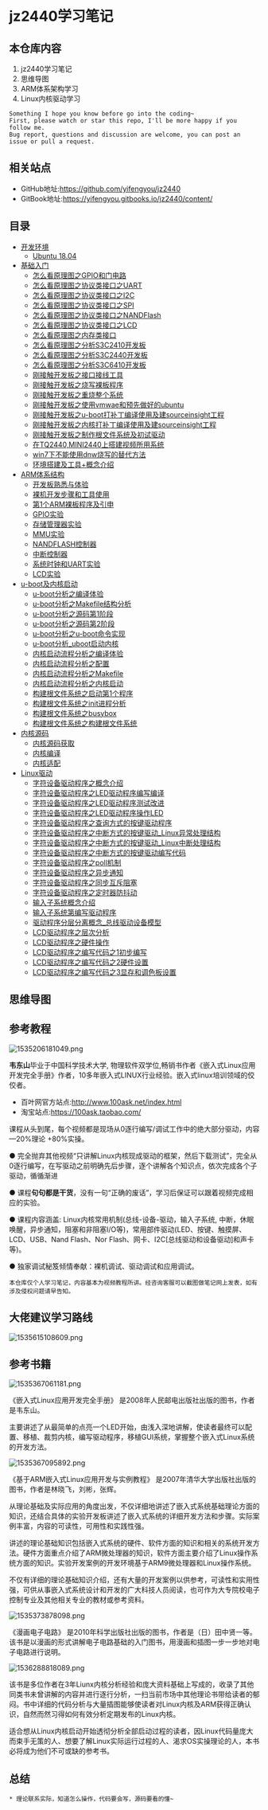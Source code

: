 # jz2440学习笔记

## 本仓库内容

1. jz2440学习笔记
2. 思维导图
3. ARM体系架构学习
4. Linux内核驱动学习

```
Something I hope you know before go into the coding~
First, please watch or star this repo, I'll be more happy if you follow me.
Bug report, questions and discussion are welcome, you can post an issue or pull a request.
```

## 相关站点

* GitHub地址:<https://github.com/yifengyou/jz2440>
* GitBook地址:<https://yifengyou.gitbooks.io/jz2440/content/>

## 目录

* [开发环境](docs/开发环境/开发环境.md)
    * [Ubuntu 18.04](docs/开发环境/Ubuntu-18.04.md)
* [基础入门](docs/基础入门/基础入门.md)
    * [怎么看原理图之GPIO和门电路](docs/基础入门/怎么看原理图之GPIO和门电路.md)
    * [怎么看原理图之协议类接口之UART](docs/基础入门/怎么看原理图之协议类接口之UART.md)
    * [怎么看原理图之协议类接口之I2C](docs/基础入门/怎么看原理图之协议类接口之I2C.md)
    * [怎么看原理图之协议类接口之SPI](docs/基础入门/怎么看原理图之协议类接口之SPI.md)
    * [怎么看原理图之协议类接口之NANDFlash](docs/基础入门/怎么看原理图之协议类接口之NANDFlash.md)
    * [怎么看原理图之协议类接口之LCD](docs/基础入门/怎么看原理图之协议类接口之LCD.md)
    * [怎么看原理图之内存类接口](docs/基础入门/怎么看原理图之内存类接口.md)
    * [怎么看原理图之分析S3C2410开发板](docs/基础入门/怎么看原理图之分析S3C2410开发板.md)
    * [怎么看原理图之分析S3C2440开发板](docs/基础入门/怎么看原理图之分析S3C2440开发板.md)
    * [怎么看原理图之分析S3C6410开发板](docs/基础入门/怎么看原理图之分析S3C6410开发板.md)
    * [刚接触开发板之接口接线工具](docs/基础入门/刚接触开发板之接口接线工具.md)
    * [刚接触开发板之烧写裸板程序](docs/基础入门/刚接触开发板之烧写裸板程序.md)
    * [刚接触开发板之重烧整个系统](docs/基础入门/刚接触开发板之重烧整个系统.md)
    * [刚接触开发板之使用vmwae和预先做好的ubuntu](docs/基础入门/刚接触开发板之使用vmwae和预先做好的ubuntu.md)
    * [刚接触开发板之u-boot打补丁编译使用及建sourceinsight工程](docs/基础入门/刚接触开发板之u-boot打补丁编译使用及建sourceinsight工程.md)
    * [刚接触开发板之内核打补丁编译使用及建sourceinsight工程](docs/基础入门/刚接触开发板之内核打补丁编译使用及建sourceinsight工程.md)
    * [刚接触开发板之制作根文件系统及初试驱动](docs/基础入门/刚接触开发板之制作根文件系统及初试驱动.md)
    * [在TQ2440,MINI2440上搭建视频所用系统](docs/基础入门/在TQ2440,MINI2440上搭建视频所用系统.md)
    * [win7下不能使用dnw烧写的替代方法](docs/基础入门/win7下不能使用dnw烧写的替代方法.md)
    * [环境搭建及工具+概念介绍](docs/基础入门/环境搭建及工具+概念介绍.md)
* [ARM体系结构](docs/ARM体系结构/ARM体系结构.md)
    * [开发板熟悉与体验](docs/ARM体系结构/开发板熟悉与体验.md)
    * [裸机开发步骤和工具使用](docs/ARM体系结构/裸机开发步骤和工具使用.md)
    * [第1个ARM裸板程序及引申](docs/ARM体系结构/第1个ARM裸板程序及引申.md)
    * [GPIO实验](docs/ARM体系结构/GPIO实验.md)
    * [存储管理器实验](docs/ARM体系结构/存储管理器实验.md)
    * [MMU实验](docs/ARM体系结构/MMU实验.md)
    * [NANDFLASH控制器](docs/ARM体系结构/NANDFLASH控制器.md)
    * [中断控制器](docs/ARM体系结构/中断控制器.md)
    * [系统时钟和UART实验](docs/ARM体系结构/系统时钟和UART实验.md)
    * [LCD实验](docs/ARM体系结构/LCD实验.md)
* [u-boot及内核启动](docs/u-boot及内核启动/u-boot及内核启动.md)
    * [u-boot分析之编译体验](docs/u-boot及内核启动/u-boot分析之编译体验.md)
    * [u-boot分析之Makefile结构分析](docs/u-boot及内核启动/u-boot分析之Makefile结构分析.md)
    * [u-boot分析之源码第1阶段](docs/u-boot及内核启动/u-boot分析之源码第1阶段.md)
    * [u-boot分析之源码第2阶段](docs/u-boot及内核启动/u-boot分析之源码第2阶段.md)
    * [u-boot分析之u-boot命令实现](docs/u-boot及内核启动/u-boot分析之u-boot命令实现.md)
    * [u-boot分析_uboot启动内核](docs/u-boot及内核启动/u-boot分析_uboot启动内核.md)
    * [内核启动流程分析之编译体验](docs/u-boot及内核启动/内核启动流程分析之编译体验.md)
    * [内核启动流程分析之配置](docs/u-boot及内核启动/内核启动流程分析之配置.md)
    * [内核启动流程分析之Makefile](docs/u-boot及内核启动/内核启动流程分析之Makefile.md)
    * [内核启动流程分析之内核启动](docs/u-boot及内核启动/内核启动流程分析之内核启动.md)
    * [构建根文件系统之启动第1个程序](docs/u-boot及内核启动/构建根文件系统之启动第1个程序.md)
    * [构建根文件系统之init进程分析](docs/u-boot及内核启动/构建根文件系统之init进程分析.md)
    * [构建根文件系统之busybox](docs/u-boot及内核启动/构建根文件系统之busybox.md)
    * [构建根文件系统之构建根文件系统](docs/u-boot及内核启动/构建根文件系统之构建根文件系统.md)
* [内核源码](docs/内核源码/内核源码.md)
    * [内核源码获取](docs/内核源码/内核源码获取.md)
    * [内核编译](docs/内核源码/内核编译.md)
    * [内核适配](docs/内核源码/内核适配.md)
* [Linux驱动](docs/Linux驱动/Linux驱动.md)
    * [字符设备驱动程序之概念介绍](docs/Linux驱动/字符设备驱动程序之概念介绍.md)
    * [字符设备驱动程序之LED驱动程序编写编译](docs/Linux驱动/字符设备驱动程序之LED驱动程序_编写编译.md)
    * [字符设备驱动程序之LED驱动程序测试改进](docs/Linux驱动/字符设备驱动程序之LED驱动程序_测试改进.md)
    * [字符设备驱动程序之LED驱动程序操作LED](docs/Linux驱动/字符设备驱动程序之LED驱动程序_操作LED.md)
    * [字符设备驱动程序之查询方式的按键驱动程序](docs/Linux驱动/字符设备驱动程序之查询方式的按键驱动程序.md)
    * [字符设备驱动程序之中断方式的按键驱动_Linux异常处理结构](docs/Linux驱动/字符设备驱动程序之中断方式的按键驱动_Linux异常处理结构.md)
    * [字符设备驱动程序之中断方式的按键驱动_Linux中断处理结构](docs/Linux驱动/字符设备驱动程序之中断方式的按键驱动_Linux中断处理结构.md)
    * [字符设备驱动程序之中断方式的按键驱动编写代码](docs/Linux驱动/字符设备驱动程序之中断方式的按键驱动_编写代码.md)
    * [字符设备驱动程序之poll机制](docs/Linux驱动/字符设备驱动程序之poll机制.md)
    * [字符设备驱动程序之异步通知](docs/Linux驱动/字符设备驱动程序之异步通知.md)
    * [字符设备驱动程序之同步互斥阻塞](docs/Linux驱动/字符设备驱动程序之同步互斥阻塞.md)
    * [字符设备驱动程序之定时器防抖动](docs/Linux驱动/字符设备驱动程序之定时器防抖动.md)
    * [输入子系统概念介绍](docs/Linux驱动/输入子系统概念介绍.md)
    * [输入子系统第编写驱动程序](docs/Linux驱动/输入子系统第编写驱动程序.md)
    * [驱动程序分层分离概念_总线驱动设备模型](docs/Linux驱动/驱动程序分层分离概念_总线驱动设备模型.md)
    * [LCD驱动程序之层次分析](docs/Linux驱动/LCD驱动程序之层次分析.md)
    * [LCD驱动程序之硬件操作](docs/Linux驱动/LCD驱动程序之硬件操作.md)
    * [LCD驱动程序之编写代码之1初步编写](docs/Linux驱动/LCD驱动程序之编写代码之1初步编写.md)
    * [LCD驱动程序之编写代码之2硬件设置](docs/Linux驱动/LCD驱动程序之编写代码之2硬件设置.md)
    * [LCD驱动程序之编写代码之3显存和调色板设置](docs/Linux驱动/LCD驱动程序之编写代码之3显存和调色板设置.md)



## 思维导图



## 参考教程

![1535206181049.png](image/1535206181049.png)

**韦东山**毕业于中国科学技术大学, 物理软件双学位,畅销书作者《嵌入式Linux应用开发完全手册》作者，10多年嵌入式LINUX行业经验。嵌入式linux培训领域的佼佼者。

* 百叶网官方站点:<http://www.100ask.net/index.html>
* 淘宝站点:<https://100ask.taobao.com/>

课程从头到尾，每个视频都是现场从0逐行编写/调试工作中的绝大部分驱动，内容—20%理论 +80%实操。

● 完全抛弃其他视频“只讲解Linux内核现成驱动的框架，然后下载测试”，完全从0逐行编写，在写驱动之前明确先后步骤，逐个讲解各个知识点，依次完成各个子驱动，循循渐进

● 课程**句句都是干货**，没有一句“正确的废话”，学习后保证可以跟着视频完成相应的实验。

● 课程内容涵盖: Linux内核常用机制(总线-设备-驱动，输入子系统, 中断，休眠唤醒，异步通知，阻塞和非阻塞I/O等)，常用部件驱动(LED、按键、触摸屏、LCD、USB、Nand Flash、Nor Flash、网卡、I2C[总线驱动和设备驱动]和声卡等)。

● 独家调试秘笈倾情奉献：裸机调试、驱动调试和应用调试。

```
本仓库仅个人学习笔记，内容基本为视频教程所讲。经咨询客服可以截图做笔记网上发表，如有涉及侵权问题请早告知。
```

## 大佬建议学习路线

![1535615108609.png](image/1535615108609.png)


## 参考书籍

![1535367061181.png](image/1535367061181.png)

 《嵌入式Linux应用开发完全手册》 是2008年人民邮电出版社出版的图书，作者是韦东山。

主要讲述了从最简单的点亮一个LED开始，由浅入深地讲解，使读者最终可以配置、移植、裁剪内核，编写驱动程序，移植GUI系统，掌握整个嵌入式Linux系统的开发方法。

![1535367095892.png](image/1535367095892.png)

 《基于ARM嵌入式Linux应用开发与实例教程》 是2007年清华大学出版社出版的图书，作者是林晓飞，刘彬，张辉。

从理论基础及实际应用的角度出发，不仅详细地讲述了嵌入式系统基础理论方面的知识，还结合具体的实验开发板讲述了嵌入式系统的详细开发方法和步骤。实际案例丰富，内容的可读性，可用性和实践性强。

讲述的理论基础知识包括嵌入式系统的硬件、软件方面的知识和相关的系统开发方法。硬件方面重点介绍了ARM微处理器的知识，软件方面主要介绍了Linux操作系统方面的知识。实验开发案例的开发环境基于ARM9微处理器和Linux操作系统。

不仅有详细的理论基础知识介绍，还有大量的开发案例以供参考，可读性和实用性强，可供从事嵌入式系统设计和开发的广大科技人员阅读，也可作为大专院校电子控制专业及其他相关专业的教材或参考资料。


![1535373878098.png](image/1535373878098.png)

 《漫画电子电路》 是2010年科学出版社出版的图书，作者是（日）田中贤一等。 该书是以漫画的形式讲解电子电路基础的入门图书，用漫画和插图一步一步地对电子电路进行说明。

![1536288818089.png](image/1536288818089.png)


该书是多位作者在3年Liunx内核分析经验和庞大资料基础上写成的，收录了其他同类书未曾讲解的内容并进行逐行分析，一扫当前市场中其他理论书带给读者的郁闷。书中详细的代码分析与大量插图能够使读者对Linux内核及ARM获得正确认识，自然而然习得如何有效分析定期发布的Linux内核。

适合想从Linux内核启动开始透彻分析全部启动过程的读者，因Linux代码量庞大而束手无策的人、想要了解Linux实际运行过程的人、渴求OS实操理论的人，本书必将成为他们不可或缺的参考书。

## 总结

```
* 理论联系实际，知道怎么操作，代码要会写，源码要看的懂~
```
